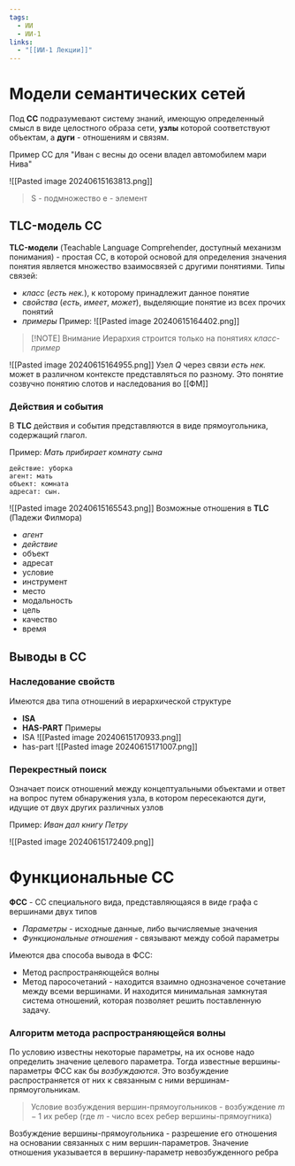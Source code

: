 ```yaml
---
tags:
  - ИИ
  - ИИ-1
links:
  - "[[ИИ-1 Лекции]]"
---
```

# Модели семантических сетей
Под **СС** подразумевают систему знаний, имеющую определенный смысл в виде целостного образа сети,  **узлы** которой соответствуют объектам, а **дуги** - отношениям и связям.

Пример СС для "Иван с весны до осени владел автомобилем мари Нива"

![[Pasted image 20240615163813.png]]
> S - подмножество
> e - элемент

## TLC-модель СС
**TLC-модели** (Teachable Language Comprehender, доступный механизм понимания) - простая СС, в которой основой для определения значения понятия является множество взаимосвязей с другими понятиями.
Типы связей:
- *класс* (*есть нек.*), к которому принадлежит данное понятие
- *свойства* (*есть*, *имеет*, *может*), выделяющие понятие из всех прочих понятий
- *примеры*
Пример:
![[Pasted image 20240615164402.png]]

> [!NOTE] Внимание
> Иерархия строится только на понятиях *класс*-*пример*

![[Pasted image 20240615164955.png]]
Узел $Q$ через связи *есть нек.* может в различном контексте представляться по разному.
Это понятие созвучно понятию слотов и наследования во [[ФМ]]

### Действия и события
В **TLC** действия и события представляются в виде прямоугольника, содержащий глагол.

Пример: *Мать прибирает комнату сына*
```text
действие: уборка
агент: мать
объект: комната
адресат: сын.
```
![[Pasted image 20240615165543.png]]
Возможные отношения в **TLC** (Падежи Филмора)
- *агент*
- *действие*
- объект
- адресат
- условие
- инструмент
- место
- модальность
- цель
- качество
- время

## Выводы в СС

### Наследование свойств
Имеются два типа отношений в иерархической структуре
- **ISA**
- **HAS-PART**
Примеры
- ISA ![[Pasted image 20240615170933.png]]
- has-part ![[Pasted image 20240615171007.png]]
### Перекрестный поиск
Означает поиск отношений между концептуальными объектами и ответ на вопрос путем обнаружения узла, в котором пересекаются дуги, идущие от двух других различных узлов

Пример: *Иван дал книгу Петру*

![[Pasted image 20240615172409.png]]
# Функциональные СС
**ФСС** - СС специального вида, представляющаяся в виде графа с вершинами двух типов
- *Параметры* - исходные данные, либо вычисляемые значения
- *Функциональные отношения* - связывают между собой параметры

Имеются два способа вывода в ФСС:
- Метод распространяющейся волны
- Метод паросочетаний - находится взаимно однозначеное сочетание между всеми вершинами. И находится минимальная замкнутая система отношений, которая позволяет решить поставленную задачу.

### Алгоритм метода распространяющейся волны

По условию известны некоторые параметры, на их основе надо определить значение целевого параметра.
Тогда известные вершины-параметры ФСС как бы *возбуждаются*. Это возбуждение распространяется от них к связанным с ними вершинам-прямоугольникам.
> Условие возбуждения вершин-прямоугольников - возбуждение $m-1$ их ребер (где $m$ - число всех ребер вершины-прямоугника)

Возбуждение вершины-прямоугольника - разрешение его отношения на основании связанных с ним вершин-параметров.
Значение отношения указывается в вершину-параметр невозбужденного ребра